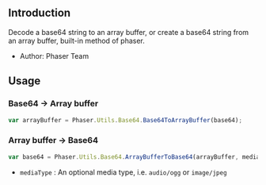 ## Introduction

Decode a base64 string to an array buffer, or create a base64 string from an array buffer, built-in method of phaser.

- Author: Phaser Team

## Usage

### Base64 -> Array buffer

```javascript
var arrayBuffer = Phaser.Utils.Base64.Base64ToArrayBuffer(base64);
```

### Array buffer -> Base64

```javascript
var base64 = Phaser.Utils.Base64.ArrayBufferToBase64(arrayBuffer, mediaType);
```

- `mediaType` : An optional media type, i.e. `audio/ogg` or `image/jpeg`